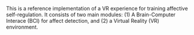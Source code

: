 This is a reference implementation of a VR experience for training affective self-regulation. It consists of two main modules: (1) A Brain-Computer Interace (BCI) for affect detection, and (2) a Virtual Reality (VR) environment.
